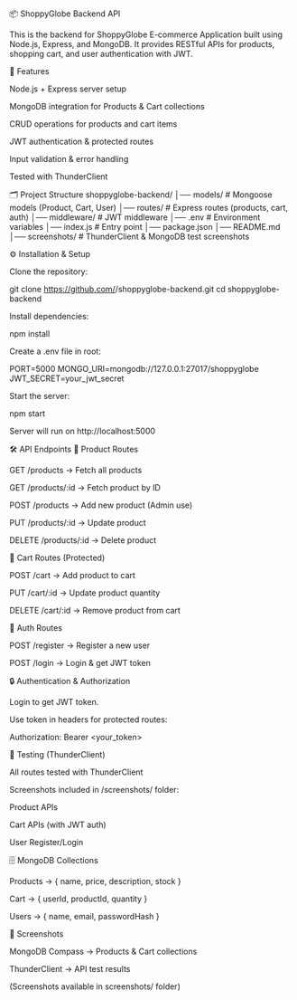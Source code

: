 📦 ShoppyGlobe Backend API

This is the backend for ShoppyGlobe E-commerce Application built using Node.js, Express, and MongoDB.
It provides RESTful APIs for products, shopping cart, and user authentication with JWT.

🚀 Features

Node.js + Express server setup

MongoDB integration for Products & Cart collections

CRUD operations for products and cart items

JWT authentication & protected routes

Input validation & error handling

Tested with ThunderClient

🗂️ Project Structure
shoppyglobe-backend/
│── models/            # Mongoose models (Product, Cart, User)
│── routes/            # Express routes (products, cart, auth)
│── middleware/        # JWT middleware
│── .env               # Environment variables
│── index.js           # Entry point
│── package.json
│── README.md
│── screenshots/       # ThunderClient & MongoDB test screenshots

⚙️ Installation & Setup

Clone the repository:

git clone https://github.com/<your-username>/shoppyglobe-backend.git
cd shoppyglobe-backend


Install dependencies:

npm install


Create a .env file in root:

PORT=5000
MONGO_URI=mongodb://127.0.0.1:27017/shoppyglobe
JWT_SECRET=your_jwt_secret


Start the server:

npm start


Server will run on http://localhost:5000

🛠️ API Endpoints
🔹 Product Routes

GET /products → Fetch all products

GET /products/:id → Fetch product by ID

POST /products → Add new product (Admin use)

PUT /products/:id → Update product

DELETE /products/:id → Delete product

🔹 Cart Routes (Protected)

POST /cart → Add product to cart

PUT /cart/:id → Update product quantity

DELETE /cart/:id → Remove product from cart

🔹 Auth Routes

POST /register → Register a new user

POST /login → Login & get JWT token

🔒 Authentication & Authorization

Login to get JWT token.

Use token in headers for protected routes:

Authorization: Bearer <your_token>

🧪 Testing (ThunderClient)

All routes tested with ThunderClient

Screenshots included in /screenshots/ folder:

Product APIs

Cart APIs (with JWT auth)

User Register/Login

🗄️ MongoDB Collections

Products → { name, price, description, stock }

Cart → { userId, productId, quantity }

Users → { name, email, passwordHash }

📸 Screenshots

MongoDB Compass → Products & Cart collections

ThunderClient → API test results

(Screenshots available in screenshots/ folder)

